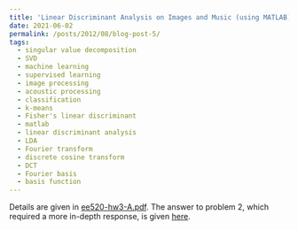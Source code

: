```yaml
---
title: 'Linear Discriminant Analysis on Images and Music (using MATLAB)'
date: 2021-06-02
permalink: /posts/2012/08/blog-post-5/
tags:
  - singular value decomposition
  - SVD
  - machine learning
  - supervised learning
  - image processing
  - acoustic processing
  - classification
  - k-means
  - Fisher's linear discriminant
  - matlab
  - linear discriminant analysis
  - LDA
  - Fourier transform
  - discrete cosine transform
  - DCT
  - Fourier basis
  - basis function
---
```

Details are given in [ee520-hw3-A.pdf](http://mackkv.github.io/files/EE520_HW3_Q1Q3Q4.pdf.pdf).
The answer to problem 2, which required a more in-depth response, is given [here](http://github.io/files/EE520_HW3_Q2.pdf).
